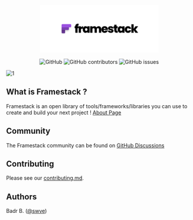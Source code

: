 <p align="center"><br>
  <a href="https://framestack.net">
    <img src="public/img/github.png" height="128">
  </a>
</p>

<p align="center">
  
 <img alt="GitHub" src="https://img.shields.io/github/license/swve/framestack">
 <img alt="GitHub contributors" src="https://img.shields.io/github/contributors/swve/framestack">
 <img alt="GitHub issues" src="https://img.shields.io/github/issues/swve/framestack">
</p>

<img width="1753" alt="1" src="https://user-images.githubusercontent.com/29493708/129863046-a818a860-d0a8-44f1-8338-5a78be743646.png">

## What is Framestack ? 

Framestack is an open library of tools/frameworks/libraries you can use to create and build your next project ! [About Page](https://framestack.net/about)


## Community

The Framestack community can be found on [GitHub Discussions](https://github.com/swve/framestack/discussions)


## Contributing

Please see our [contributing.md](/CONTRIBUTING.md).

## Authors

Badr B. ([@swve](https://github.com/swve))
